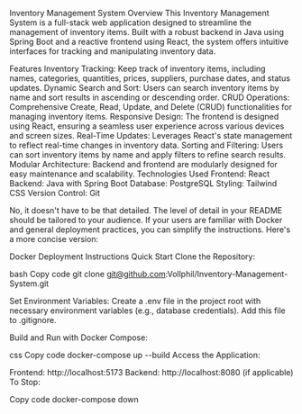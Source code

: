Inventory Management System
Overview
This Inventory Management System is a full-stack web application designed to streamline the management of inventory items. Built with a robust backend in Java using Spring Boot and a reactive frontend using React, the system offers intuitive interfaces for tracking and manipulating inventory data.

Features
Inventory Tracking: Keep track of inventory items, including names, categories, quantities, prices, suppliers, purchase dates, and status updates.
Dynamic Search and Sort: Users can search inventory items by name and sort results in ascending or descending order.
CRUD Operations: Comprehensive Create, Read, Update, and Delete (CRUD) functionalities for managing inventory items.
Responsive Design: The frontend is designed using React, ensuring a seamless user experience across various devices and screen sizes.
Real-Time Updates: Leverages React's state management to reflect real-time changes in inventory data.
Sorting and Filtering: Users can sort inventory items by name and apply filters to refine search results.
Modular Architecture: Backend and frontend are modularly designed for easy maintenance and scalability.
Technologies Used
Frontend: React
Backend: Java with Spring Boot
Database: PostgreSQL
Styling: Tailwind CSS
Version Control: Git


No, it doesn't have to be that detailed. The level of detail in your README should be tailored to your audience. If your users are familiar with Docker and general deployment practices, you can simplify the instructions. Here's a more concise version:

Docker Deployment Instructions
Quick Start
Clone the Repository:

bash
Copy code
git clone git@github.com:Vollphil/Inventory-Management-System.git

Set Environment Variables:
Create a .env file in the project root with necessary environment variables (e.g., database credentials). Add this file to .gitignore.

Build and Run with Docker Compose:

css
Copy code
docker-compose up --build
Access the Application:

Frontend: http://localhost:5173
Backend: http://localhost:8080 (if applicable)
To Stop:

Copy code
docker-compose down
